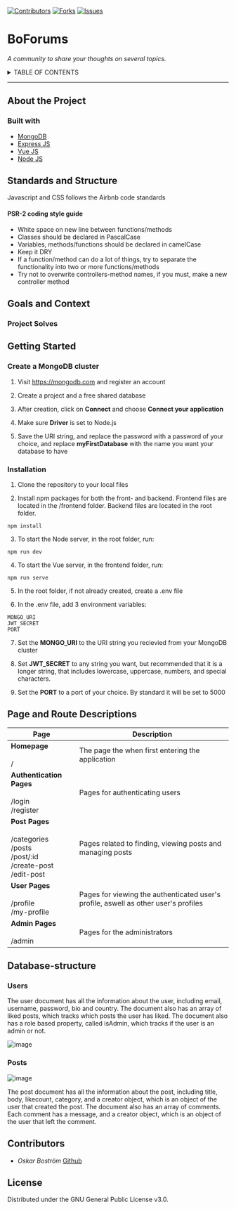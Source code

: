 [![Contributors][contributors-shield]][contributors-url]
[![Forks][forks-shield]][forks-url]
[![Issues][issues-shield]][issues-url]

# **Bo**Forums

*A community to share your thoughts on several topics.*
 
<details><summary>TABLE OF CONTENTS</summary>

---

</details>

---

## About the Project

### Built with

* [MongoDB](https://www.mongodb.com)
* [Express JS](https://expressjs.com/)
* [Vue JS](https://vuejs.org/)
* [Node JS](https://nodejs.org/en/)

## Standards and Structure

Javascript and CSS follows the Airbnb code standards

#### PSR-2 coding style guide

* White space on new line between functions/methods
* Classes should be declared in PascalCase
* Variables, methods/functions should be declared in camelCase
* Keep it DRY
* If a function/method can do a lot of things, try to separate the functionality into two or more functions/methods
* Try not to overwrite controllers-method names, if you  must, make a new controller method

## Goals and Context

### Project Solves

<!-- GETTING STARTED -->
## Getting Started

### Create a MongoDB cluster
1. Visit https://mongodb.com and register an account

2. Create a project and a free shared database

3. After creation, click on **Connect** and choose **Connect your application**

4. Make sure **Driver** is set to Node.js

5. Save the URI string, and replace the password with a password of your choice, and replace **myFirstDatabase** with the name you want your database to have

### Installation

1. Clone the repository to your local files

2. Install npm packages for both the front- and backend. Frontend files are located in the /frontend folder. Backend files are located in the root folder.
```
npm install
```
3. To start the Node server, in the root folder, run:
```
npm run dev
```
4. To start the Vue server, in the frontend folder, run:
```
npm run serve
```
5. In the root folder, if not already created, create a .env file

6. In the .env file, add 3 environment variables:
```
MONGO_URI
JWT_SECRET
PORT
```
7. Set the **MONGO_URI** to the URI string you recievied from your MongoDB cluster

8. Set **JWT_SECRET** to any string you want, but recommended that it is a longer string, that includes lowercase, uppercase, numbers, and special characters.

9. Set the **PORT** to a port of your choice. By standard it will be set to 5000


## Page and Route Descriptions

| Page | Description |
| -----| ----------- |
| **Homepage** <br> <br> / | The page the when first entering the application |
| **Authentication Pages** <br> <br> /login <br> /register | Pages for authenticating users |
| **Post Pages** <br> <br> /categories <br> /posts <br> /post/:id <br> /create-post <br> /edit-post | Pages related to finding, viewing posts and managing posts |
| **User Pages** <br> <br> /profile <br> /my-profile | Pages for viewing the authenticated user's profile, aswell as other user's profiles |
| **Admin Pages** <br> <br> /admin | Pages for the administrators |

## Database-structure

### Users
The user document has all the information about the user, including email, username, password, bio and country. The document also has an array of liked posts, which tracks which posts the user has liked. The document also has a role based property, called isAdmin, which tracks if the user is an admin or not.

![image](https://user-images.githubusercontent.com/70320058/134014714-c4644457-cc46-48b3-9ce3-cd133e1de4ab.png)

### Posts
![image](https://user-images.githubusercontent.com/70320058/134015071-1d0dba7e-c580-4fb3-83eb-36b47e9ae920.png)

The post document has all the information about the post, including title, body, likecount, category, and a creator object, which is an object of the user that created the post. The document also has an array of comments. Each comment has a message, and a creator object, which is an object of the user that left the comment. 



## Contributors
- *Oskar Boström* [Github](https://github.com/Oskar-Mikael)

## License

Distributed under the GNU General Public License v3.0. 

<!-- MARKDOWN LINKS & IMAGES -->
[contributors-shield]: https://img.shields.io/github/contributors/chas-academy/u11-fullstack-js-Oskar-Mikael.svg?style=for-the-badge
[contributors-url]: https://github.com/chas-academy/u11-fullstack-js-Oskar-Mikael/graphs/contributors
[forks-shield]: https://img.shields.io/github/forks/chas-academy/u11-fullstack-js-Oskar-Mikael.svg?style=for-the-badge
[forks-url]: https://github.com/chas-academy/u11-fullstack-js-Oskar-Mikael/network/members
[issues-shield]: https://img.shields.io/github/issues/chas-academy/u11-fullstack-js-Oskar-Mikael.svg?style=for-the-badge
[issues-url]: https://github.com/chas-academy/u11-fullstack-js-Oskar-Mikael/issues
